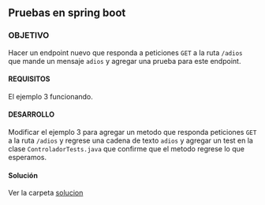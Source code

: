 ## Pruebas en spring boot

### OBJETIVO 

Hacer un endpoint nuevo que responda a peticiones `GET` a la ruta `/adios` que mande un mensaje `adios` y agregar una prueba para este endpoint.

#### REQUISITOS 

El ejemplo 3 funcionando.

#### DESARROLLO

Modificar el ejemplo 3 para agregar un metodo que responda peticiones `GET` a la ruta `/adios` y regrese una cadena de texto `adios` y agregar un test en la clase `ControladorTests.java` que confirme que el metodo regrese lo que esperamos.

#### Solución

Ver la carpeta [solucion](solucion)
